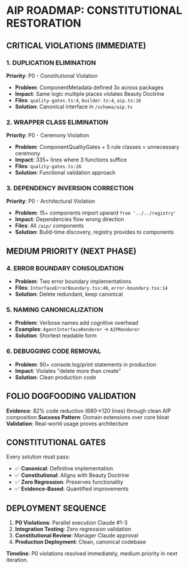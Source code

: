 # AIP ROADMAP: CONSTITUTIONAL RESTORATION

## CRITICAL VIOLATIONS (IMMEDIATE)

### 1. DUPLICATION ELIMINATION
**Priority**: P0 - Constitutional Violation
- **Problem**: ComponentMetadata defined 3x across packages
- **Impact**: Same logic multiple places violates Beauty Doctrine
- **Files**: `quality-gates.ts:4`, `builder.ts:4`, `aip.ts:16`
- **Solution**: Canonical interface in `/schema/aip.ts`

### 2. WRAPPER CLASS ELIMINATION  
**Priority**: P0 - Ceremony Violation
- **Problem**: ComponentQualityGates + 5 rule classes = unnecessary ceremony
- **Impact**: 335+ lines where 3 functions suffice
- **Files**: `quality-gates.ts:26`
- **Solution**: Functional validation approach

### 3. DEPENDENCY INVERSION CORRECTION
**Priority**: P0 - Architectural Violation  
- **Problem**: 15+ components import upward `from '../../registry'`
- **Impact**: Dependencies flow wrong direction
- **Files**: All `/aip/` components
- **Solution**: Build-time discovery, registry provides to components

## MEDIUM PRIORITY (NEXT PHASE)

### 4. ERROR BOUNDARY CONSOLIDATION
- **Problem**: Two error boundary implementations
- **Files**: `InterfaceErrorBoundary.tsx:46`, `error-boundary.tsx:14`
- **Solution**: Delete redundant, keep canonical

### 5. NAMING CANONICALIZATION
- **Problem**: Verbose names add cognitive overhead
- **Examples**: `AgentInterfaceRenderer` → `AIPRenderer`
- **Solution**: Shortest readable form

### 6. DEBUGGING CODE REMOVAL
- **Problem**: 90+ console.log/print statements in production
- **Impact**: Violates "delete more than create"
- **Solution**: Clean production code

## FOLIO DOGFOODING VALIDATION

**Evidence**: 82% code reduction (680→120 lines) through clean AIP composition
**Success Pattern**: Domain extensions over core bloat
**Validation**: Real-world usage proves architecture

## CONSTITUTIONAL GATES

Every solution must pass:
- ✅ **Canonical**: Definitive implementation
- ✅ **Constitutional**: Aligns with Beauty Doctrine  
- ✅ **Zero Regression**: Preserves functionality
- ✅ **Evidence-Based**: Quantified improvements

## DEPLOYMENT SEQUENCE

1. **P0 Violations**: Parallel execution Claude #1-3
2. **Integration Testing**: Zero regression validation
3. **Constitutional Review**: Manager Claude approval
4. **Production Deployment**: Clean, canonical codebase

**Timeline**: P0 violations resolved immediately, medium priority in next iteration.